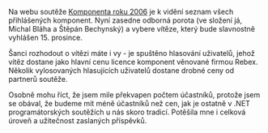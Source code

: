 <!-- dcterms:identifier = aspnetcz#126 -->
<!-- dcterms:title = Komponenta roku: Co je k vidění? -->
<!-- dcterms:abstract = Na webu soutěže Komponenta roku 2006 je k vidění seznam všech přihlášených komponent. Nyní zasedne odborná porota a vybere vítěze. Šanci máte i vy - je spuštěno hlasování uživatelů, jehož vítěz dostane licence věnované firmou Rebex, a několik vylosovaných hlasujících dostane drobné ceny od partnerů soutěže. -->
<!-- np9:categoryId = 6 -->
<!-- x4w:category = Akce a události -->
<!-- np9:authorId = 1 -->
<!-- np9:authorEmail = michal.valasek@altairis.cz -->
<!-- dcterms:creator = Michal Altair Valášek -->
<!-- dcterms:created = 2006-12-04T01:52:20.847+01:00 -->
<!-- dcterms:dateAccepted = 2006-12-04T01:52:20.847+01:00 -->

Na webu soutěže [Komponenta roku 2006](http://komponenta-roku.aspnet.cz/) je k vidění seznam všech přihlášených komponent. Nyní zasedne odborná porota (ve složení já, Michal Bláha a Štěpán Bechynský) a vybere vítěze, který bude slavnostně vyhlášen 15. prosince. 

Šanci rozhodout o vítězi máte i vy - je spuštěno hlasování uživatelů, jehož vítěz dostane jako hlavní cenu licence komponent věnované firmou Rebex. Několik vylosovaných hlasujících uživatelů dostane drobné ceny od partnerů soutěže.

Osobně mohu říct, že jsem mile překvapen počtem účastníků, protože jsem se obával, že budeme mít méně účastníků než cen, jak je ostatně v .NET programátorských soutěžích u nás skoro tradicí. Potěšila mne i celková úroveň a užitečnost zaslaných příspěvků.